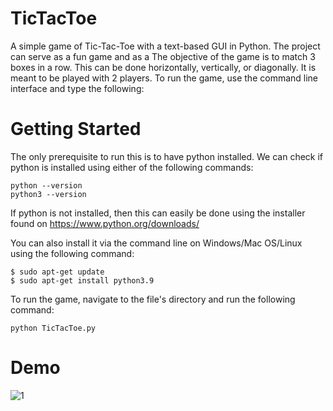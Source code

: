 # TicTacToe
A simple game of Tic-Tac-Toe with a text-based GUI in Python. The project can serve as a fun game and as a The objective of the game is to match 3 boxes in a row. This can be done horizontally, vertically, or diagonally. 
It is meant to be played with 2 players. To run the game, use the command line interface and type the following:

# Getting Started
The only prerequisite to run this is to have python installed. We can check if python is installed using either of the following commands:
```
python --version
python3 --version
```
If python is not installed, then this can easily be done using the installer found on https://www.python.org/downloads/

You can also install it via the command line on Windows/Mac OS/Linux using the following command:

```
$ sudo apt-get update
$ sudo apt-get install python3.9
```
To run the game, navigate to the file's directory and run the following command:
```
python TicTacToe.py
```
# Demo
![1](https://user-images.githubusercontent.com/54548478/123847376-620e5800-d8cb-11eb-9d48-413f72f4c8ea.PNG)

